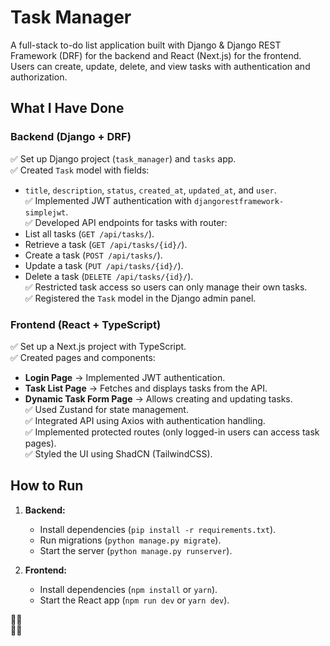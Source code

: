 # Task Manager  

A full-stack to-do list application built with Django & Django REST Framework (DRF) for the backend and React (Next.js) for the frontend. Users can create, update, delete, and view tasks with authentication and authorization.  

## What I Have Done  

### Backend (Django + DRF)  
✅ Set up Django project (`task_manager`) and `tasks` app.  
✅ Created `Task` model with fields:  
   - `title`, `description`, `status`, `created_at`, `updated_at`, and `user`.  
✅ Implemented JWT authentication with `djangorestframework-simplejwt`.  
✅ Developed API endpoints for tasks with router:  
   - List all tasks (`GET /api/tasks/`).  
   - Retrieve a task (`GET /api/tasks/{id}/`).  
   - Create a task (`POST /api/tasks/`).  
   - Update a task (`PUT /api/tasks/{id}/`).  
   - Delete a task (`DELETE /api/tasks/{id}/`).  
✅ Restricted task access so users can only manage their own tasks.  
✅ Registered the `Task` model in the Django admin panel.  

### Frontend (React + TypeScript)  
✅ Set up a Next.js project with TypeScript.  
✅ Created pages and components:  
   - **Login Page** → Implemented JWT authentication.  
   - **Task List Page** → Fetches and displays tasks from the API.  
   - **Dynamic Task Form Page** → Allows creating and updating tasks.  
✅ Used Zustand for state management.  
✅ Integrated API using Axios with authentication handling.  
✅ Implemented protected routes (only logged-in users can access task pages).  
✅ Styled the UI using ShadCN (TailwindCSS).  

## How to Run  

1. **Backend:**  
   - Install dependencies (`pip install -r requirements.txt`).  
   - Run migrations (`python manage.py migrate`).  
   - Start the server (`python manage.py runserver`).  

2. **Frontend:**  
   - Install dependencies (`npm install` or `yarn`).  
   - Start the React app (`npm run dev` or `yarn dev`).
     
 🚀🚀  
 🚀🚀    
